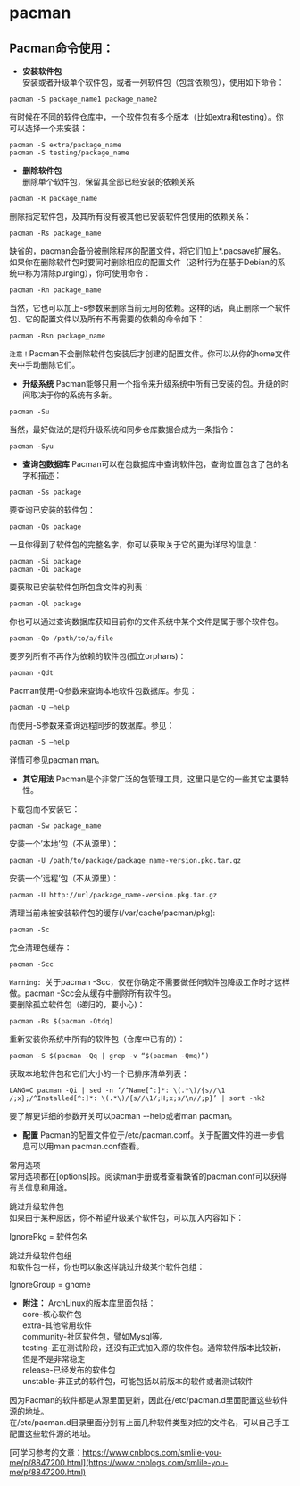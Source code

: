 # pacman

## **Pacman命令使用：**

* **安装软件包**  
安装或者升级单个软件包，或者一列软件包（包含依赖包），使用如下命令：  
```
pacman -S package_name1 package_name2
```
有时候在不同的软件仓库中，一个软件包有多个版本（比如extra和testing）。你可以选择一个来安装：  
```
pacman -S extra/package_name
pacman -S testing/package_name
```

* **删除软件包**  
删除单个软件包，保留其全部已经安装的依赖关系  
```
pacman -R package_name
```
删除指定软件包，及其所有没有被其他已安装软件包使用的依赖关系：  
```
pacman -Rs package_name
```
缺省的，pacman会备份被删除程序的配置文件，将它们加上*.pacsave扩展名。如果你在删除软件包时要同时删除相应的配置文件（这种行为在基于Debian的系统中称为清除purging），你可使用命令：  
```
pacman -Rn package_name
```
当然，它也可以加上-s参数来删除当前无用的依赖。这样的话，真正删除一个软件包、它的配置文件以及所有不再需要的依赖的命令如下：  
```
pacman -Rsn package_name
```
`注意！`Pacman不会删除软件包安装后才创建的配置文件。你可以从你的home文件夹中手动删除它们。  

* **升级系统**
Pacman能够只用一个指令来升级系统中所有已安装的包。升级的时间取决于你的系统有多新。  
```
pacman -Su
```
当然，最好做法的是将升级系统和同步仓库数据合成为一条指令：  
```
pacman -Syu
```
* **查询包数据库**
Pacman可以在包数据库中查询软件包，查询位置包含了包的名字和描述：  
```
pacman -Ss package
```
要查询已安装的软件包：  
```
pacman -Qs package
```
一旦你得到了软件包的完整名字，你可以获取关于它的更为详尽的信息：  
```
pacman -Si package
pacman -Qi package
```
要获取已安装软件包所包含文件的列表：  
```
pacman -Ql package
```
你也可以通过查询数据库获知目前你的文件系统中某个文件是属于哪个软件包。  
```
pacman -Qo /path/to/a/file
```
要罗列所有不再作为依赖的软件包(孤立orphans)：  
```
pacman -Qdt
```
Pacman使用-Q参数来查询本地软件包数据库。参见：  
```
pacman -Q –help
```
而使用-S参数来查询远程同步的数据库。参见：  
```
pacman -S –help
```
详情可参见pacman man。  

* **其它用法**
Pacman是个非常广泛的包管理工具，这里只是它的一些其它主要特性。  

下载包而不安装它：  
```
pacman -Sw package_name
```
安装一个’本地’包（不从源里）：  
```
pacman -U /path/to/package/package_name-version.pkg.tar.gz
```
安装一个’远程’包（不从源里）：  
```
pacman -U http://url/package_name-version.pkg.tar.gz
```
清理当前未被安装软件包的缓存(/var/cache/pacman/pkg):  
```
pacman -Sc
```
完全清理包缓存：  
```
pacman -Scc
```
`Warning: `关于pacman -Scc，仅在你确定不需要做任何软件包降级工作时才这样做。pacman -Scc会从缓存中删除所有软件包。  
要删除孤立软件包（递归的，要小心)：  
```
pacman -Rs $(pacman -Qtdq)
```
重新安装你系统中所有的软件包（仓库中已有的）：  
```
pacman -S $(pacman -Qq | grep -v “$(pacman -Qmq)”)
```

获取本地软件包和它们大小的一个已排序清单列表：  
```
LANG=C pacman -Qi | sed -n ‘/^Name[^:]*: \(.*\)/{s//\1 /;x};/^Installed[^:]*: \(.*\)/{s//\1/;H;x;s/\n//;p}’ | sort -nk2
```
要了解更详细的参数开关可以pacman --help或者man pacman。  

* **配置**
Pacman的配置文件位于/etc/pacman.conf。关于配置文件的进一步信息可以用man pacman.conf查看。  

常用选项  
常用选项都在[options]段。阅读man手册或者查看缺省的pacman.conf可以获得有关信息和用途。  

跳过升级软件包  
如果由于某种原因，你不希望升级某个软件包，可以加入内容如下：  

IgnorePkg = 软件包名  

跳过升级软件包组  
和软件包一样，你也可以象这样跳过升级某个软件包组：  

IgnoreGroup = gnome  

* **附注：**
ArchLinux的版本库里面包括：  
core-核心软件包  
extra-其他常用软件  
community-社区软件包，譬如Mysql等。  
testing-正在测试阶段，还没有正式加入源的软件包。通常软件版本比较新，但是不是非常稳定  
release-已经发布的软件包  
unstable-非正式的软件包，可能包括以前版本的软件或者测试软件  

因为Pacman的软件都是从源里面更新，因此在/etc/pacman.d里面配置这些软件源的地址。  
在/etc/pacman.d目录里面分别有上面几种软件类型对应的文件名，可以自己手工配置这些软件源的地址。  



[可学习参考的文章：https://www.cnblogs.com/smlile-you-me/p/8847200.html](https://www.cnblogs.com/smlile-you-me/p/8847200.html)